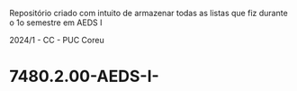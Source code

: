 Repositório criado com intuito de armazenar todas as listas que fiz durante o 1o semestre em AEDS I 



2024/1 - CC - PUC Coreu








# 7480.2.00-AEDS-I-
